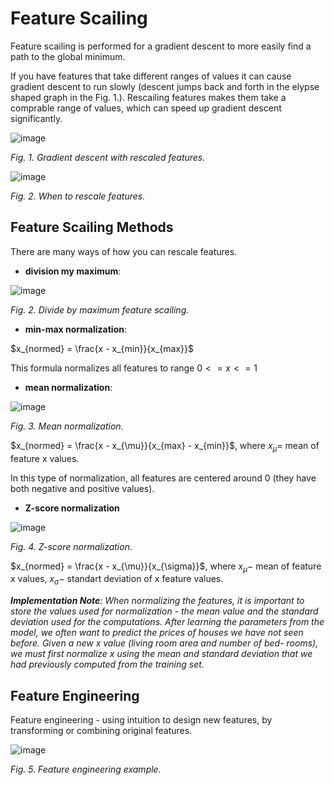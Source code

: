 # Feature Scailing

Feature scailing is performed for a gradient descent to more easily find a path to the global minimum.

If you have features that take different ranges of values it can cause gradient descent to run slowly (descent jumps back and forth in the elypse shaped graph in the Fig. 1.). Rescailing features makes them take a comprable range of values, which can speed up gradient descent significantly.

![image](https://user-images.githubusercontent.com/73081144/184578099-f9b2d725-ae9f-4e75-8b42-8b1ff9bafdcc.png)

*Fig. 1. Gradient descent with rescaled features.*

![image](https://user-images.githubusercontent.com/73081144/184579219-753d5ddc-e17f-45ee-bfb2-7ad30a0977be.png)

*Fig. 2. When to rescale features.*

## Feature Scailing Methods

There are many ways of how you can rescale features.

- **division my maximum**:

![image](https://user-images.githubusercontent.com/73081144/184578359-ed1861c6-4a32-4b2b-86f2-b7bb1344e855.png)

*Fig. 2. Divide by maximum feature scailing.*

- **min-max normalization**:

$x_{normed} = \frac{x - x_{min}}{x_{max}}$

This formula normalizes all features to range $0 <= x <= 1$

- **mean normalization**:

![image](https://user-images.githubusercontent.com/73081144/184578770-e6bb396c-7243-48c1-a318-1fea24d2b682.png)

*Fig. 3. Mean normalization.*

$x_{normed} = \frac{x - x_{\mu}}{x_{max} - x_{min}}$, where $x_{\mu} =$ mean of feature x values.

In this type of normalization, all features are centered around $0$ (they have both negative and positive values).

- **Z-score normalization**

![image](https://user-images.githubusercontent.com/73081144/184579100-00759bc1-a3b4-4c8c-9ada-9cfaf7d20204.png)

*Fig. 4. Z-score normalization.*

$x_{normed} = \frac{x - x_{\mu}}{x_{\sigma}}$, where $x_{\mu} -$ mean of feature x values, $x_{\sigma} -$ standart deviation of x feature values.

***Implementation Note**: When normalizing the features, it is important to store the values used for normalization - the mean value and the standard deviation used for the computations. After learning the parameters from the model, we often want to predict the prices of houses we have not seen before. Given a new x value (living room area and number of bed- rooms), we must first normalize x using the mean and standard deviation that we had previously computed from the training set.*


## Feature Engineering

Feature engineering - using intuition to design new features, by transforming or combining original features.

![image](https://user-images.githubusercontent.com/73081144/185279561-335fd1d6-62dc-451f-a10c-5e7eb33f36b3.png)

*Fig. 5. Feature engineering example.*

